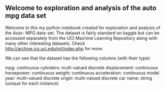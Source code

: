 
## Welcome to exploration and analysis of the auto mpg data set ##

Welcome to this my python notebook created for exploration and analysis of the Auto- MPG data-set. The dataset is fairly standard on kaggle but can be accessed separately from the UCI Machine Learning Repository along with many other interesting datasets. Check http://archive.ics.uci.edu/ml/index.php for more.

We can see that the dataset has the following columns (with their type):

mpg: continuous
cylinders: multi-valued discrete
displacement: continuous
horsepower: continuous
weight: continuous
acceleration: continuous
model year: multi-valued discrete
origin: multi-valued discrete
car name: string (unique for each instance)
